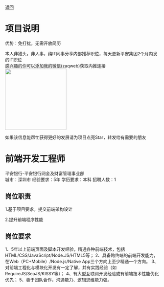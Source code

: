 [返回](../)

# 项目说明

优势：免打扰，无需开放简历

本人非猎头，非人事，纯IT同事分享内部推荐职位，每天更新平安集团2个月内发的IT职位  
感兴趣的你可以添加我的微信(zaqweb)获取内推连接  
<img src="https://github.com/zaqweb/PA-IT-JOBS/blob/master/WechatICode.jpeg"  height="200" width="200">

如果该信息能帮忙获得更好的发展请为项目点亮Star，转发给有需要的朋友

# 前端开发工程师
平安银行-平安银行网金及财富管理事业部  
城市：深圳市 经验要求：5年 学历要求：本科  招聘人数：1

## 岗位职责
1.基于项目要求，提交前端架构设计

2.提升前端程序性能

## 岗位要求
1、5年以上前端页面及脚本开发经验，精通各种前端技术，包括HTML/CSS/JavaScript/Node.JS/HTML5等；
2、具备跨终端的前端开发能力，在Web（PC+Mobile）/Node.js/Native App三个方向上至少精通一个方向。
3、对前端工程化与模块化开发有一定了解，并有实践经验（如RequireJS/SeaJS/KISSY等）；
4、有大型互联网开发经验或有前端技术性能优化优先；
5、善于团队合作，沟通能力、逻辑思维能力强。




